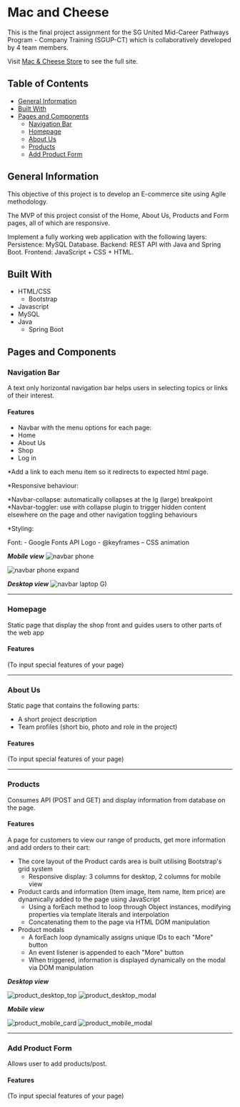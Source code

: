 # Mac and Cheese

This is the final project assignment for the SG United Mid-Career Pathways Program - Company Training (SGUP-CT) which is collaboratively developed by 4 team members.

Visit [Mac & Cheese Store](https://google.com) to see the full site.

## Table of Contents
* [General Information](#general-information)
* [Built With](#built-with)
* [Pages and Components](#pages-and-components)
  * [Navigation Bar](#navigation-bar)
  * [Homepage](#homepage)
  * [About Us](#about-us)
  * [Products](#products)
  * [Add Product Form](#add-product-form)


## General Information
This objective of this project is to develop an E-commerce site using Agile methodology.

The MVP of this project consist of the Home, About Us, Products and Form pages, all of which are responsive.

Implement a fully working web application with the following layers:
Persistence: MySQL Database.
Backend: REST API with Java and Spring Boot.
Frontend: JavaScript + CSS + HTML.


## Built With
 * HTML/CSS
    * Bootstrap
 * Javascript
 * MySQL
 * Java
    * Spring Boot 


## Pages and Components
### Navigation Bar
A text only horizontal navigation bar helps users in selecting topics or links of their interest.

#### Features
* Navbar with the menu options for each page:
 *	Home
 *	About Us
 * Shop
 * Log in
 
*Add a link to each menu item so it redirects to expected html page.

*Responsive behaviour:

 *Navbar-collapse:  automatically collapses at the lg (large) breakpoint
 *Navbar-toggler: use with collapse plugin to trigger hidden content elsewhere on the page and other navigation toggling behaviours
 
*Styling: 

Font: -	Google Fonts API 
Logo - @keyframes – CSS animation 



***Mobile view***
![navbar phone](https://user-images.githubusercontent.com/97433106/155013440-931b67bb-ffb6-4d27-a081-4a048ccb8a13.JPG)

![navbar phone expand](https://user-images.githubusercontent.com/97433106/155013476-3555e449-445b-4e85-b8ea-b6a780111ff6.JPG)


***Desktop view***
![navbar laptop ](https://user-images.githubusercontent.com/97433106/155011894-e913deb1-e9a8-4696-8afe-07d1f79faf50.jpg)
G)


---

### Homepage
Static page that display the shop front and guides users to other parts of the web app
#### Features
(To input special features of your page)

---

### About Us
Static page that contains the following parts:
* A short project description
* Team profiles (short bio, photo and role in the project)

#### Features
(To input special features of your page)

---

### Products
Consumes API (POST and GET) and display information from database on the page.
#### Features
A page for customers to view our range of products, get more information and add orders to their cart:
* The core layout of the Product cards area is built utilising Bootstrap's grid system 
    * Responsive display: 3 columns for desktop, 2 columns for mobile view
* Product cards and information (Item image, Item name, Item price) are dynamically added to the page using JavaScript
    * Using a forEach method to loop through Object instances, modifying properties via template literals and interpolation 
    * Concatenating them to the page via HTML DOM manipulation
* Product modals
    * A forEach loop dynamically assigns unique IDs to each "More" button
    * An event listener is appended to each "More" button
    * When triggered, information is displayed dynamically on the modal via DOM manipulation 
 
***Desktop view***

![product_desktop_top](https://user-images.githubusercontent.com/29788431/154963574-24767ac5-37ec-47ec-9920-3b651f6e2520.png)
![product_desktop_modal](https://user-images.githubusercontent.com/29788431/154963585-f786c7ac-a587-4274-9b88-0ba8995cd5e9.png)

***Mobile view***

![product_mobile_card](https://user-images.githubusercontent.com/29788431/154963654-9bcdc510-7e89-4e0d-8db1-71928a4ac52d.png)
![product_mobile_modal](https://user-images.githubusercontent.com/29788431/154963725-1117bf6e-a377-42ac-9c42-e708adc946cc.png)

---

### Add Product Form
Allows user to add products/post.
#### Features
(To input special features of your page)


